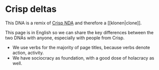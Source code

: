 # Crisp deltas

This DNA is a remix of [Crisp NDA](http://dna.crisp.se/) and therefore a [[klonen|clone]].

This page is in English so we can share the key differences between the two DNAs with anyone, especially with people from Crisp.

- We use verbs for the majority of page titles, because verbs denote action, activity.
- We have sociocracy as foundation, with a good dose of holacracy as well.